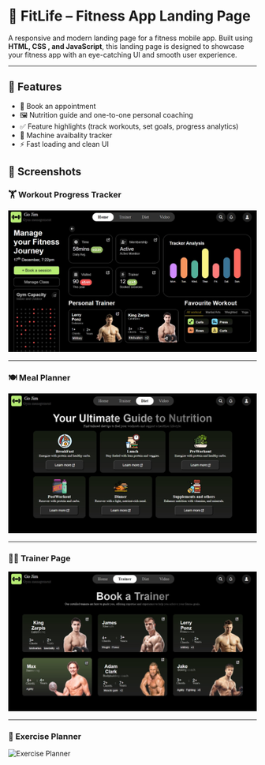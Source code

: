 # 💪 FitLife – Fitness App Landing Page

A responsive and modern landing page for a fitness mobile app. Built using **HTML, CSS , and JavaScript**, this landing page is designed to showcase your fitness app with an eye-catching UI and smooth user experience.

---

## 🌟 Features

- 📱 Book an appointment
- 🖼️ Nutrition guide and one-to-one personal coaching
- ✅ Feature highlights (track workouts, set goals, progress analytics)
- 🧭 Machine avaibality tracker
- ⚡ Fast loading and clean UI

## 📸 Screenshots

### 🏋️ Workout Progress Tracker
![Workout Progress Tracker](./assets/home.jpeg)

---

### 🍽️ Meal Planner
![Meal Planner](./assets/meals.jpeg)

---

### 🧑‍🏫 Trainer Page
![Trainer Page](./assets/trainer.jpeg)

---

### 📝 Exercise Planner
![Exercise Planner](./assets/exercises.jpeg)




